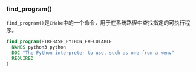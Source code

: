 ### find_program()

`find_program()`是`CMake`中的一个命令，用于在系统路径中查找指定的可执行程序。

```cmake
find_program(FIREBASE_PYTHON_EXECUTABLE
  NAMES python3 python
  DOC "The Python interpreter to use, such as one from a venv"
  REQUIRED
)
```